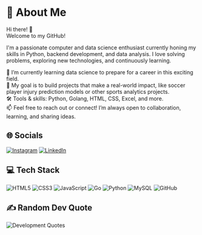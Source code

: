 # 💫 About Me

Hi there! 👋\
Welcome to my GitHub!
<!-- The linting error in the following lines are because of the excessive lenght of the lines which is not allowed but I would like to keep the lines together! -->
I'm a passionate computer and data science enthusiast currently honing my skills in Python, backend development, and data analysis. I love solving problems, exploring new technologies, and continuously learning.

🌱 I’m currently learning data science to prepare for a career in this exciting field.\
🚀 My goal is to build projects that make a real-world impact, like soccer player injury prediction models or other sports analytics projects.\
🛠️ Tools & skills: Python, Golang, HTML, CSS, Excel, and more.\
📫 Feel free to reach out or connect! I’m always open to collaboration, learning, and sharing ideas.

## 🌐 Socials

[![Instagram](https://img.shields.io/badge/Instagram-%23E4405F.svg?logo=Instagram&logoColor=white)](https://instagram.com/_hamid_rjb)
[![LinkedIn](https://img.shields.io/badge/LinkedIn-%230077B5.svg?logo=linkedin&logoColor=white)](https://linkedin.com/in/hamidullah-rajabi)

## 💻 Tech Stack

![HTML5](https://img.shields.io/badge/html5-%23E34F26.svg?style=flat&logo=html5&logoColor=white)
![CSS3](https://img.shields.io/badge/css3-%231572B6.svg?style=flat&logo=css3&logoColor=white)
![JavaScript](https://img.shields.io/badge/javascript-%23323330.svg?style=flat&logo=javascript&logoColor=%23F7DF1E)
![Go](https://img.shields.io/badge/go-%2300ADD8.svg?style=flat&logo=go&logoColor=white)
![Python](https://img.shields.io/badge/python-3670A0?style=flat&logo=python&logoColor=ffdd54)
![MySQL](https://img.shields.io/badge/mysql-4479A1.svg?style=flat&logo=mysql&logoColor=white)
![GitHub](https://img.shields.io/badge/github-%23121011.svg?style=flat&logo=github&logoColor=white)

## ✍️ Random Dev Quote

![Development Quotes](https://quotes-github-readme.vercel.app/api?type=horizontal&theme=radical)
